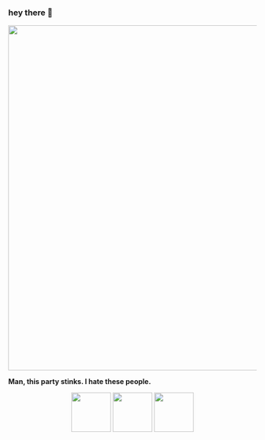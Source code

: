 ### hey there 👋

<img src="https://raw.githubusercontent.com/1unxx/1unxx/main/assets/banner.gif" width="700">

**Man, this party stinks. I hate these people.**

<p align="center">
  <img src="https://raw.githubusercontent.com/1unxx/1unxx/main/assets/girl1.png" width="80">
  <img src="https://raw.githubusercontent.com/1unxx/1unxx/main/assets/girl2.png" width="80">
  <img src="https://raw.githubusercontent.com/1unxx/1unxx/main/assets/girl3.png" width="80">
</p>
